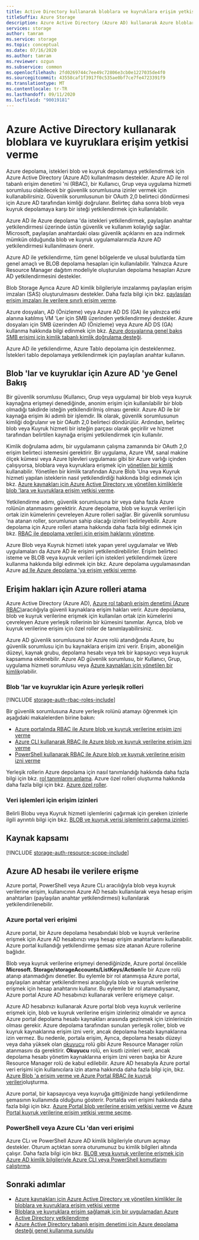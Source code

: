 ```yaml
---
title: Active Directory kullanarak bloblara ve kuyruklara erişim yetkisi verme
titleSuffix: Azure Storage
description: Azure Active Directory (Azure AD) kullanarak Azure bloblarına ve kuyruklara erişim yetkisi verin. Erişim hakları için Azure rolleri atayın. Verileri bir Azure AD hesabıyla erişin.
services: storage
author: tamram
ms.service: storage
ms.topic: conceptual
ms.date: 07/16/2020
ms.author: tamram
ms.reviewer: ozgun
ms.subservice: common
ms.openlocfilehash: 2fd0269744c7ee49c72806e3cb0e1227035de4f0
ms.sourcegitcommit: 43558caf1f3917f0c535ae0bf7ce7fe4723391f9
ms.translationtype: MT
ms.contentlocale: tr-TR
ms.lasthandoff: 09/11/2020
ms.locfileid: "90019181"
---
```

# <a name="authorize-access-to-blobs-and-queues-using-azure-active-directory"></a>Azure Active Directory kullanarak bloblara ve kuyruklara erişim yetkisi verme

Azure depolama, istekleri blob ve kuyruk depolamaya yetkilendirmek için Azure Active Directory (Azure AD) kullanılmasını destekler. Azure AD ile rol tabanlı erişim denetimi 'ni (RBAC), bir Kullanıcı, Grup veya uygulama hizmeti sorumlusu olabilecek bir güvenlik sorumlusuna izinler vermek için kullanabilirsiniz. Güvenlik sorumlusunun bir OAuth 2,0 belirteci döndürmesi için Azure AD tarafından kimliği doğrulanır. Belirteç daha sonra blob veya kuyruk depolamaya karşı bir isteği yetkilendirmek için kullanılabilir.

Azure AD ile Azure depolama 'da istekleri yetkilendirmek, paylaşılan anahtar yetkilendirmesi üzerinde üstün güvenlik ve kullanım kolaylığı sağlar. Microsoft, paylaşılan anahtardaki olası güvenlik açıklarını en aza indirmek mümkün olduğunda blob ve kuyruk uygulamalarınızla Azure AD yetkilendirmesi kullanılmasını önerir.

Azure AD ile yetkilendirme, tüm genel bölgelerde ve ulusal bulutlarda tüm genel amaçlı ve BLOB depolama hesapları için kullanılabilir. Yalnızca Azure Resource Manager dağıtım modeliyle oluşturulan depolama hesapları Azure AD yetkilendirmesini destekler.

Blob Storage Ayrıca Azure AD kimlik bilgileriyle imzalanmış paylaşılan erişim imzaları (SAS) oluşturulmasını destekler. Daha fazla bilgi için bkz. [paylaşılan erişim imzaları ile verilere sınırlı erişim verme](storage-sas-overview.md).

Azure dosyaları, AD (Önizleme) veya Azure AD DS (GA) ile yalnızca etki alanına katılmış VM 'Ler için SMB üzerinden yetkilendirmeyi destekler. Azure dosyaları için SMB üzerinden AD (Önizleme) veya Azure AD DS (GA) kullanma hakkında bilgi edinmek için bkz. [Azure dosyalarına genel bakış SMB erişimi için kimlik tabanlı kimlik doğrulama desteği](../files/storage-files-active-directory-overview.md).

Azure AD ile yetkilendirme, Azure Tablo depolama için desteklenmez. İstekleri tablo depolamaya yetkilendirmek için paylaşılan anahtar kullanın.

## <a name="overview-of-azure-ad-for-blobs-and-queues"></a>Blob 'lar ve kuyruklar için Azure AD 'ye Genel Bakış

Bir güvenlik sorumlusu (Kullanıcı, Grup veya uygulama) bir blob veya kuyruk kaynağına erişmeyi denediğinde, anonim erişim için kullanılabilir bir blob olmadığı takdirde isteğin yetkilendirilmiş olması gerekir. Azure AD ile bir kaynağa erişim iki adımlı bir işlemdir. İlk olarak, güvenlik sorumlusunun kimliği doğrulanır ve bir OAuth 2,0 belirteci döndürülür. Ardından, belirteç blob veya Kuyruk hizmeti bir isteğin parçası olarak geçirilir ve hizmet tarafından belirtilen kaynağa erişimi yetkilendirmek için kullanılır.

Kimlik doğrulama adımı, bir uygulamanın çalışma zamanında bir OAuth 2,0 erişim belirteci istemesini gerektirir. Bir uygulama, Azure VM, sanal makine ölçek kümesi veya Azure Işlevleri uygulaması gibi bir Azure varlığı içinden çalışıyorsa, bloblara veya kuyruklara erişmek için [yönetilen bir kimlik](../../active-directory/managed-identities-azure-resources/overview.md) kullanabilir. Yönetilen bir kimlik tarafından Azure Blob 'Una veya Kuyruk hizmeti yapılan isteklerin nasıl yetkilendirdiği hakkında bilgi edinmek için bkz. [Azure kaynakları için Azure Active Directory ve yönetilen kimliklerle blob 'lara ve kuyruklara erişim yetkisi verme](storage-auth-aad-msi.md).

Yetkilendirme adımı, güvenlik sorumlusuna bir veya daha fazla Azure rolünün atanmasını gerektirir. Azure depolama, blob ve kuyruk verileri için ortak izin kümelerini çevreleyen Azure rolleri sağlar. Bir güvenlik sorumlusu 'na atanan roller, sorumlunun sahip olacağı izinleri belirleyebilir. Azure depolama için Azure rolleri atama hakkında daha fazla bilgi edinmek için bkz. [RBAC ile depolama verileri için erişim haklarını yönetme](storage-auth-aad-rbac.md).

Azure Blob veya Kuyruk hizmeti istek yapan yerel uygulamalar ve Web uygulamaları da Azure AD ile erişimi yetkilendirebilirler. Erişim belirteci isteme ve BLOB veya kuyruk verileri için istekleri yetkilendirmek üzere kullanma hakkında bilgi edinmek için bkz. Azure depolama uygulamasından Azure [ad Ile Azure depolama 'ya erişim yetkisi verme](storage-auth-aad-app.md).

## <a name="assign-azure-roles-for-access-rights"></a>Erişim hakları için Azure rolleri atama

Azure Active Directory (Azure AD), [Azure rol tabanlı erişim denetimi (Azure RBAC)](../../role-based-access-control/overview.md)aracılığıyla güvenli kaynaklara erişim hakları verir. Azure depolama, blob ve kuyruk verilerine erişmek için kullanılan ortak izin kümelerini çevreleyen Azure yerleşik rollerinin bir kümesini tanımlar. Ayrıca, blob ve kuyruk verilerine erişim için özel roller de tanımlayabilirsiniz.

Azure AD güvenlik sorumlusuna bir Azure rolü atandığında Azure, bu güvenlik sorumlusu için bu kaynaklara erişim izni verir. Erişim, aboneliğin düzeyi, kaynak grubu, depolama hesabı veya tek bir kapsayıcı veya kuyruk kapsamına eklenebilir. Azure AD güvenlik sorumlusu, bir Kullanıcı, Grup, uygulama hizmeti sorumlusu veya [Azure kaynakları için yönetilen bir kimlik](../../active-directory/managed-identities-azure-resources/overview.md)olabilir.

### <a name="azure-built-in-roles-for-blobs-and-queues"></a>Blob 'lar ve kuyruklar için Azure yerleşik rolleri

[!INCLUDE [storage-auth-rbac-roles-include](../../../includes/storage-auth-rbac-roles-include.md)]

Bir güvenlik sorumlusuna Azure yerleşik rolünü atamayı öğrenmek için aşağıdaki makalelerden birine bakın:

- [Azure portalında RBAC ile Azure blob ve kuyruk verilerine erişim izni verme](storage-auth-aad-rbac-portal.md)
- [Azure CLI kullanarak RBAC ile Azure blob ve kuyruk verilerine erişim izni verme](storage-auth-aad-rbac-cli.md)
- [PowerShell kullanarak RBAC ile Azure blob ve kuyruk verilerine erişim izni verme](storage-auth-aad-rbac-powershell.md)

Yerleşik rollerin Azure depolama için nasıl tanımlandığı hakkında daha fazla bilgi için bkz. [rol tanımlarını anlama](../../role-based-access-control/role-definitions.md#management-and-data-operations). Azure özel rolleri oluşturma hakkında daha fazla bilgi için bkz. [Azure özel roller](../../role-based-access-control/custom-roles.md).

### <a name="access-permissions-for-data-operations"></a>Veri işlemleri için erişim izinleri

Belirli Blobu veya Kuyruk hizmeti işlemlerini çağırmak için gereken izinlerle ilgili ayrıntılı bilgi için bkz. [BLOB ve kuyruk verisi işlemlerini çağırma izinleri](https://docs.microsoft.com/rest/api/storageservices/authorize-with-azure-active-directory#permissions-for-calling-blob-and-queue-data-operations).

## <a name="resource-scope"></a>Kaynak kapsamı

[!INCLUDE [storage-auth-resource-scope-include](../../../includes/storage-auth-resource-scope-include.md)]

## <a name="access-data-with-an-azure-ad-account"></a>Azure AD hesabı ile verilere erişme

Azure portal, PowerShell veya Azure CLı aracılığıyla blob veya kuyruk verilerine erişim, kullanıcının Azure AD hesabı kullanılarak veya hesap erişim anahtarları (paylaşılan anahtar yetkilendirmesi) kullanılarak yetkilendirilenebilir.

### <a name="data-access-from-the-azure-portal"></a>Azure portal veri erişimi

Azure portal, bir Azure depolama hesabındaki blob ve kuyruk verilerine erişmek için Azure AD hesabınızı veya hesap erişim anahtarlarını kullanabilir. Azure portal kullandığı yetkilendirme şeması size atanan Azure rollerine bağlıdır.

Blob veya kuyruk verilerine erişmeyi denediğinizde, Azure portal öncelikle **Microsoft. Storage/storageAccounts/ListKeys/Action**Ile bir Azure rolü atanıp atanmadığını denetler. Bu eylemle bir rol atanmışsa Azure portal, paylaşılan anahtar yetkilendirmesi aracılığıyla blob ve kuyruk verilerine erişmek için hesap anahtarını kullanır. Bu eylemle bir rol atamadıysanız, Azure portal Azure AD hesabınızı kullanarak verilere erişmeye çalışır.

Azure AD hesabınızı kullanarak Azure portal blob veya kuyruk verilerine erişmek için, blob ve kuyruk verilerine erişim izinleriniz olmalıdır ve ayrıca Azure portal depolama hesabı kaynakları arasında gezinmek için izinlerinizin olması gerekir. Azure depolama tarafından sunulan yerleşik roller, blob ve kuyruk kaynaklarına erişim izni verir, ancak depolama hesabı kaynaklarına izin vermez. Bu nedenle, portala erişim, Ayrıca, depolama hesabı düzeyi veya daha yüksek olan [okuyucu](../../role-based-access-control/built-in-roles.md#reader) rolü gibi Azure Resource Manager rolün atanmasını da gerektirir. **Okuyucu** rolü, en kısıtlı izinleri verir, ancak depolama hesabı yönetim kaynaklarına erişim izni veren başka bir Azure Resource Manager rolü de kabul edilebilir. Azure AD hesabıyla Azure portal veri erişimi için kullanıcılara izin atama hakkında daha fazla bilgi için, bkz. [Azure Blob 'a erişim verme ve Azure Portal RBAC ile kuyruk verileri](storage-auth-aad-rbac-portal.md)oluşturma.

Azure portal, bir kapsayıcıya veya kuyruğa gittiğinizde hangi yetkilendirme şemasının kullanımda olduğunu gösterir. Portalda veri erişimi hakkında daha fazla bilgi için bkz. [Azure Portal blob verilerine erişim yetkisi verme](../blobs/authorize-blob-access-portal.md) ve [Azure Portal kuyruk verilerine erişim yetkisi verme seçme](../queues/authorize-queue-access-portal.md).

### <a name="data-access-from-powershell-or-azure-cli"></a>PowerShell veya Azure CLı 'dan veri erişimi

Azure CLı ve PowerShell Azure AD kimlik bilgileriyle oturum açmayı destekler. Oturum açtıktan sonra oturumunuz bu kimlik bilgileri altında çalışır. Daha fazla bilgi için bkz. [BLOB veya kuyruk verilerine erişmek için Azure AD kimlik bilgileriyle Azure CLI veya PowerShell komutlarını çalıştırma](authorize-active-directory-powershell.md).

## <a name="next-steps"></a>Sonraki adımlar

- [Azure kaynakları için Azure Active Directory ve yönetilen kimlikler ile bloblara ve kuyruklara erişim yetkisi verme](storage-auth-aad-msi.md)
- [Bloblara ve kuyruklara erişim sağlamak için bir uygulamadan Azure Active Directory yetkilendirme](storage-auth-aad-app.md)
- [Azure Active Directory tabanlı erişim denetimi için Azure depolama desteği genel kullanıma sunuldu](https://azure.microsoft.com/blog/azure-storage-support-for-azure-ad-based-access-control-now-generally-available/)
